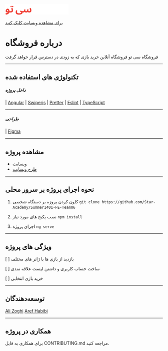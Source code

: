 
   ![See-to](src/assets/images/logo.png)




[برای مشاهده وبسایت کلیک کنید](https://star-academy.github.io/Summer1401-FE-Team06/)


# درباره فروشگاه
فروشگاه سی تو فروشگاه آنلاین خرید بازی که به زودی در دسترس قرار خواهد گرفت

---

 
## تکنولوژی های استفاده شده
##### داخل پروژه
| [Angular](https://angular.io/guide/npm-packages/)
| [Swiperjs](https://swiperjs.com/) 
| [Pretter](https://prettier.io/)
| [Eslint](https://eslint.org/)
| [TypeScript](https://www.typescriptlang.org/)

---
##### طراحی
| [Figma](http://figma.com/)

---

 
## مشاهده پروژه
- [وبسایت](https://star-academy.github.io/Summer1401-FE-Team0)
- [طرح وبسایت](https://www.figma.com/file/PN5XaxWxzlb1gwGGu5CtiU/Intern-code-star-1401?node-id=0%3A1)


---



## نحوه اجرای پروژه بر سرور محلی
1. کلون کردن پروژه بر دستگاه شخصی
`git clone https://github.com/Star-Academy/Summer1401-FE-Team06`

1. نصب پکیج های مورد نیاز
`npm install`

1. اجرای پروژه 
`ng serve`

---


## ویژگی های پروژه

[ ] بازدید از بازی ها با ژانر های مختلف

[ ] ساخت حساب کاربری و داشتن لیست علاقه مندی

[ ] خرید بازی انتخابی


---


## توسعه‌دهندگان

[Ali Zoghi](https://github.com/AliZoghi2)
[Aref Habibi](https://github.com/arefhbbi)

---



## همکاری در پروژه
برای همکاری به فایل CONTRIBUTING.md مراجعه کنید.
